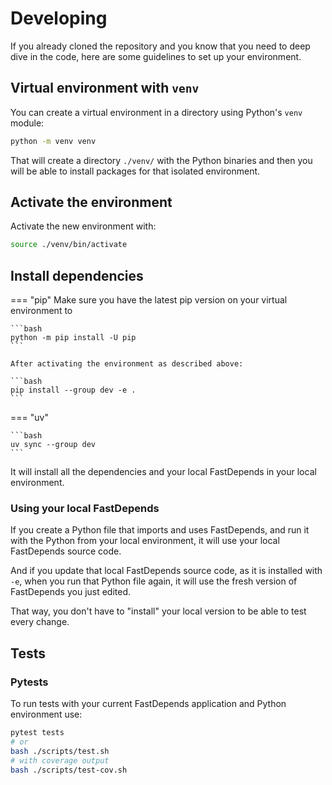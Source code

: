 # Developing

If you already cloned the repository and you know that you need to deep dive in the code, here are some guidelines to set up your environment.

## Virtual environment with `venv`

You can create a virtual environment in a directory using Python's `venv` module:

```bash
python -m venv venv
```

That will create a directory `./venv/` with the Python binaries and then you will be able to install packages for that isolated environment.

## Activate the environment

Activate the new environment with:

```bash
source ./venv/bin/activate
```

## Install dependencies

=== "pip"
    Make sure you have the latest pip version on your virtual environment to

    ```bash
    python -m pip install -U pip
    ```

    After activating the environment as described above:

    ```bash
    pip install --group dev -e .
    ```

=== "uv"

    ```bash
    uv sync --group dev
    ```

It will install all the dependencies and your local FastDepends in your local environment.

### Using your local FastDepends

If you create a Python file that imports and uses FastDepends, and run it with the Python from your local environment, it will use your local FastDepends source code.

And if you update that local FastDepends source code, as it is installed with `-e`, when you run that Python file again, it will use the fresh version of FastDepends you just edited.

That way, you don't have to "install" your local version to be able to test every change.

## Tests

### Pytests

To run tests with your current FastDepends application and Python environment use:

```bash
pytest tests
# or
bash ./scripts/test.sh
# with coverage output
bash ./scripts/test-cov.sh
```
